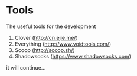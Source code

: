 # Tools
The useful tools for the development

1. Clover (http://cn.ejie.me/)
2. Everything (http://www.voidtools.com/)
3. Scoop (http://scoop.sh/)
4. Shadowsocks (https://www.shadowsocks.com)

it will continue...
